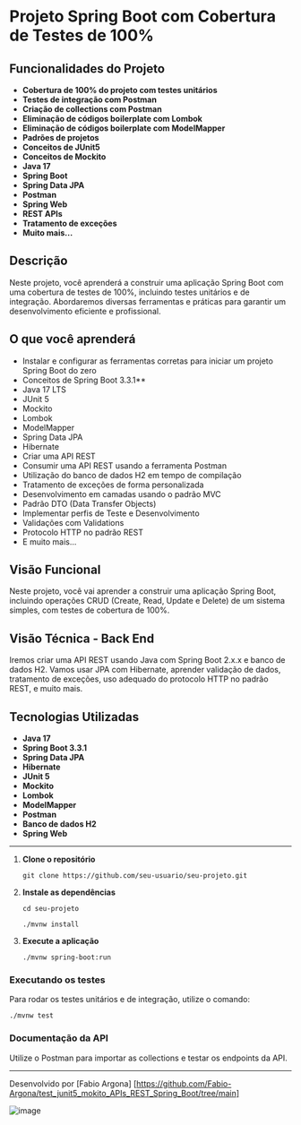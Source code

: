 # Projeto Spring Boot com Cobertura de Testes de 100%

## Funcionalidades do Projeto

- **Cobertura de 100% do projeto com testes unitários**
- **Testes de integração com Postman**
- **Criação de collections com Postman**
- **Eliminação de códigos boilerplate com Lombok**
- **Eliminação de códigos boilerplate com ModelMapper**
- **Padrões de projetos**
- **Conceitos de JUnit5**
- **Conceitos de Mockito**
- **Java 17**
- **Spring Boot**
- **Spring Data JPA**
- **Postman**
- **Spring Web**
- **REST APIs**
- **Tratamento de exceções**
- **Muito mais...**

## Descrição

Neste projeto, você aprenderá a construir uma aplicação Spring Boot com uma cobertura de testes de 100%, incluindo testes unitários e de integração. Abordaremos diversas ferramentas e práticas para garantir um desenvolvimento eficiente e profissional.

## O que você aprenderá

- Instalar e configurar as ferramentas corretas para iniciar um projeto Spring Boot do zero
- Conceitos de Spring Boot 3.3.1**
- Java 17 LTS
- JUnit 5
- Mockito
- Lombok
- ModelMapper
- Spring Data JPA
- Hibernate
- Criar uma API REST
- Consumir uma API REST usando a ferramenta Postman
- Utilização do banco de dados H2 em tempo de compilação
- Tratamento de exceções de forma personalizada
- Desenvolvimento em camadas usando o padrão MVC
- Padrão DTO (Data Transfer Objects)
- Implementar perfis de Teste e Desenvolvimento
- Validações com Validations
- Protocolo HTTP no padrão REST
- E muito mais...

## Visão Funcional

Neste projeto, você vai aprender a construir uma aplicação Spring Boot, incluindo operações CRUD (Create, Read, Update e Delete) de um sistema simples, com testes de cobertura de 100%.

## Visão Técnica - Back End

Iremos criar uma API REST usando Java com Spring Boot 2.x.x e banco de dados H2. Vamos usar JPA com Hibernate, aprender validação de dados, tratamento de exceções, uso adequado do protocolo HTTP no padrão REST, e muito mais.

## Tecnologias Utilizadas

- **Java 17**
- **Spring Boot 3.3.1**
- **Spring Data JPA**
- **Hibernate**
- **JUnit 5**
- **Mockito**
- **Lombok**
- **ModelMapper**
- **Postman**
- **Banco de dados H2**
- **Spring Web**

---
1. **Clone o repositório**

   `git clone https://github.com/seu-usuario/seu-projeto.git`

2. **Instale as dependências**

   `cd seu-projeto`

   `./mvnw install`

3. **Execute a aplicação**

   `./mvnw spring-boot:run`

### Executando os testes

Para rodar os testes unitários e de integração, utilize o comando:

`./mvnw test`

### Documentação da API

Utilize o Postman para importar as collections e testar os endpoints da API.

---

Desenvolvido por [Fabio Argona] [https://github.com/Fabio-Argona/test_junit5_mokito_APIs_REST_Spring_Boot/tree/main]





![image](https://github.com/user-attachments/assets/2a56a6c3-9a57-4fe0-ac39-e0d0e2b8aabd)
